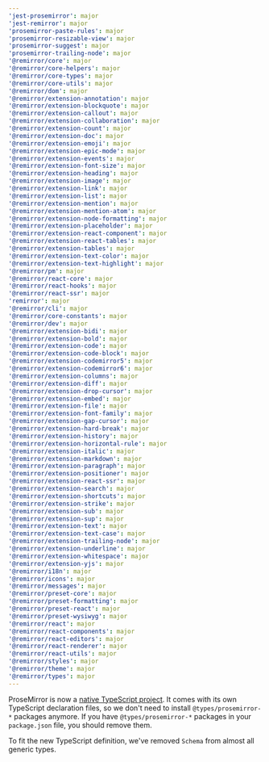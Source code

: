 ```yaml
---
'jest-prosemirror': major
'jest-remirror': major
'prosemirror-paste-rules': major
'prosemirror-resizable-view': major
'prosemirror-suggest': major
'prosemirror-trailing-node': major
'@remirror/core': major
'@remirror/core-helpers': major
'@remirror/core-types': major
'@remirror/core-utils': major
'@remirror/dom': major
'@remirror/extension-annotation': major
'@remirror/extension-blockquote': major
'@remirror/extension-callout': major
'@remirror/extension-collaboration': major
'@remirror/extension-count': major
'@remirror/extension-doc': major
'@remirror/extension-emoji': major
'@remirror/extension-epic-mode': major
'@remirror/extension-events': major
'@remirror/extension-font-size': major
'@remirror/extension-heading': major
'@remirror/extension-image': major
'@remirror/extension-link': major
'@remirror/extension-list': major
'@remirror/extension-mention': major
'@remirror/extension-mention-atom': major
'@remirror/extension-node-formatting': major
'@remirror/extension-placeholder': major
'@remirror/extension-react-component': major
'@remirror/extension-react-tables': major
'@remirror/extension-tables': major
'@remirror/extension-text-color': major
'@remirror/extension-text-highlight': major
'@remirror/pm': major
'@remirror/react-core': major
'@remirror/react-hooks': major
'@remirror/react-ssr': major
'remirror': major
'@remirror/cli': major
'@remirror/core-constants': major
'@remirror/dev': major
'@remirror/extension-bidi': major
'@remirror/extension-bold': major
'@remirror/extension-code': major
'@remirror/extension-code-block': major
'@remirror/extension-codemirror5': major
'@remirror/extension-codemirror6': major
'@remirror/extension-columns': major
'@remirror/extension-diff': major
'@remirror/extension-drop-cursor': major
'@remirror/extension-embed': major
'@remirror/extension-file': major
'@remirror/extension-font-family': major
'@remirror/extension-gap-cursor': major
'@remirror/extension-hard-break': major
'@remirror/extension-history': major
'@remirror/extension-horizontal-rule': major
'@remirror/extension-italic': major
'@remirror/extension-markdown': major
'@remirror/extension-paragraph': major
'@remirror/extension-positioner': major
'@remirror/extension-react-ssr': major
'@remirror/extension-search': major
'@remirror/extension-shortcuts': major
'@remirror/extension-strike': major
'@remirror/extension-sub': major
'@remirror/extension-sup': major
'@remirror/extension-text': major
'@remirror/extension-text-case': major
'@remirror/extension-trailing-node': major
'@remirror/extension-underline': major
'@remirror/extension-whitespace': major
'@remirror/extension-yjs': major
'@remirror/i18n': major
'@remirror/icons': major
'@remirror/messages': major
'@remirror/preset-core': major
'@remirror/preset-formatting': major
'@remirror/preset-react': major
'@remirror/preset-wysiwyg': major
'@remirror/react': major
'@remirror/react-components': major
'@remirror/react-editors': major
'@remirror/react-renderer': major
'@remirror/react-utils': major
'@remirror/styles': major
'@remirror/theme': major
'@remirror/types': major
---
```


ProseMirror is now a [native TypeScript project](https://discuss.prosemirror.net/t/prosemirror-is-now-a-typescript-project/4624). It comes with its own TypeScript declaration files, so we don't need to install `@types/prosemirror-*` packages anymore. If you have `@types/prosemirror-*` packages in your `package.json` file, you should remove them.

To fit the new TypeScript definition, we've removed `Schema` from almost all generic types.

